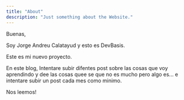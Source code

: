 ```yaml
---
title: "About"
description: "Just something about the Website."
---
```

Buenas,

Soy Jorge Andreu Calatayud y esto es DevBasis.

Este es mi nuevo proyecto.

En este blog, Intentare subir difentes post sobre las cosas que voy aprendindo y dee las cosas quee se que no es mucho pero algo es... e intentare subir un post cada mes como minimo. 

Nos leemos!